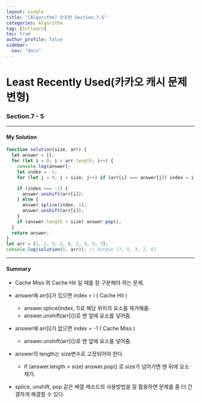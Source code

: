 ```yaml
---
layout: single
title: "[Algorithm] 인프런 Section.7-5"
categories: Algorithm
tag: [Inflearn]
toc: true
author_profile: false
sidebar:
  nav: "docs"
---
```


# Least Recently Used(카카오 캐시 문제 변형)

### Section.7 - 5

---

#### My Solution

```javascript
function solution(size, arr) {
  let answer = [];
  for (let i = 0; i < arr.length; i++) {
    console.log(answer);
    let index = -1;
    for (let j = 0; j < size; j++) if (arr[i] === answer[j]) index = i;

    if (index === -1) {
      answer.unshift(arr[i]);
    } else {
      answer.splice(index, 1);
      answer.unshift(arr[i]);
    }
    if (answer.length > size) answer.pop();
  }
  return answer;
}
let arr = [1, 2, 3, 2, 6, 2, 3, 5, 7];
console.log(solution(5, arr)); // Output [7, 5, 3, 2, 6]
```

---

#### Summary

- Cache Miss 와 Cache Hit 일 때를 잘 구분해야 하는 문제.
- answer에 arr[i]가 있으면 index = i ( Cache Hit )
  - answer.splice(index, 1)로 해당 위치의 요소를 제거해줌.
  - answer.unshift(arr[i])로 맨 앞에 요소를 넣어줌. 
- answer에 arr[i]가 없으면 index = -1 ( Cache Miss ) 
  - answer.unshift(arr[i])로 맨 앞에 요소를 넣어줌. 
- answer의 length는 size변수로 고정되어야 한다.
  - if (answer.length > size) answer.pop() 로 size가 넘어가면 맨 뒤에 요소 제거.

- splice, unshift, pop 같은 배열 메소드의 사용방법을 잘 활용하면 문제를 좀 더 간결하게 해결할 수 있다.
